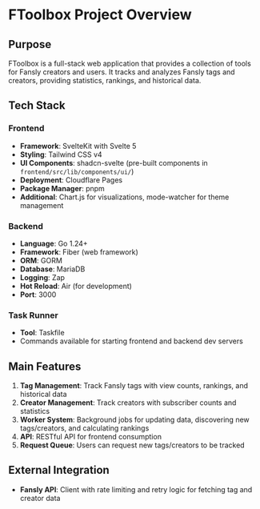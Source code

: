 # FToolbox Project Overview

## Purpose
FToolbox is a full-stack web application that provides a collection of tools for Fansly creators and users. It tracks and analyzes Fansly tags and creators, providing statistics, rankings, and historical data.

## Tech Stack

### Frontend
- **Framework**: SvelteKit with Svelte 5
- **Styling**: Tailwind CSS v4
- **UI Components**: shadcn-svelte (pre-built components in `frontend/src/lib/components/ui/`)
- **Deployment**: Cloudflare Pages
- **Package Manager**: pnpm
- **Additional**: Chart.js for visualizations, mode-watcher for theme management

### Backend
- **Language**: Go 1.24+
- **Framework**: Fiber (web framework)
- **ORM**: GORM
- **Database**: MariaDB
- **Logging**: Zap
- **Hot Reload**: Air (for development)
- **Port**: 3000

### Task Runner
- **Tool**: Taskfile
- Commands available for starting frontend and backend dev servers

## Main Features
1. **Tag Management**: Track Fansly tags with view counts, rankings, and historical data
2. **Creator Management**: Track creators with subscriber counts and statistics
3. **Worker System**: Background jobs for updating data, discovering new tags/creators, and calculating rankings
4. **API**: RESTful API for frontend consumption
5. **Request Queue**: Users can request new tags/creators to be tracked

## External Integration
- **Fansly API**: Client with rate limiting and retry logic for fetching tag and creator data